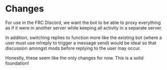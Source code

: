 # Changes

For use in the FRC Discord, we want the bot to be able to proxy everything as if it were in another server
while keeping all activity in a separate server.

In addition, switching replies to function more like the existing bot (where a user must use m!reply to trigger a message send)
would be ideal so that discussion amongst mods before replying to the user may occur.

Honestly, these seem like the only changes for now. This is a solid foundation!
